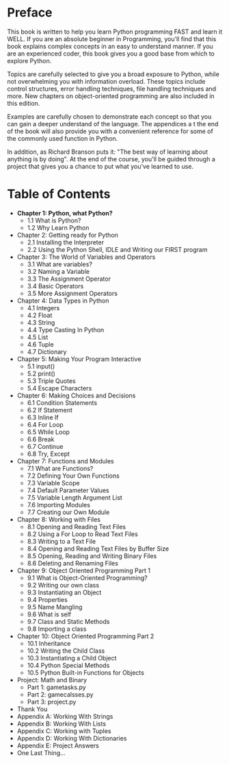 # Preface
This book is written to help you learn Python programming FAST and learn it WELL. If you are an absolute beginner in Programming, you'll find that this book explains complex concepts in an easy to understand manner. If you are an experienced coder, this book gives you a good base from which to explore Python.

Topics are carefully selected to give you a broad exposure to Python, while not overwhelming you with information overload. These topics include control structures, error handling techniques, file handling techniques and more. New chapters on object-oriented programming are also included in this edition.

Examples are carefully chosen to demonstrate each concept so that you can gain a deeper understand of the language. The appendices a t the end of the book will also provide you with a convenient reference for some of the commonly used function in Python.

In addition, as Richard Branson puts it: "The best way of learning about anything is by doing". At the end of the course, you'll be guided through a project that gives you a chance to put what you've learned to use.

# Table of Contents
- **Chapter 1: Python, what Python?**
  - 1.1 What is Python?
  - 1.2 Why Learn Python
- Chapter 2: Getting ready for Python
  - 2.1 Installing the Interpreter
  - 2.2 Using the Python Shell, IDLE and Writing our FIRST program
- Chapter 3: The World of Variables and Operators
  - 3.1 What are variables?
  - 3.2 Naming a Variable
  - 3.3 The Assignment Operator
  - 3.4 Basic Operators
  - 3.5 More Assignment Operators
- Chapter 4: Data Types in Python
  - 4.1 Integers
  - 4.2 Float
  - 4.3 String
  - 4.4 Type Casting In Python
  - 4.5 List
  - 4.6 Tuple
  - 4.7 Dictionary
- Chapter 5: Making Your Program Interactive
  - 5.1 input()
  - 5.2 print()
  - 5.3 Triple Quotes
  - 5.4 Escape Characters
- Chapter 6: Making Choices and Decisions
  - 6.1 Condition Statements
  - 6.2 If Statement
  - 6.3 Inline If
  - 6.4 For Loop
  - 6.5 While Loop
  - 6.6 Break
  - 6.7 Continue
  - 6.8 Try, Except
- Chapter 7: Functions and Modules
  - 7.1 What are Functions?
  - 7.2 Defining Your Own Functions
  - 7.3 Variable Scope
  - 7.4 Default Parameter Values
  - 7.5 Variable Length Argument List
  - 7.6 Importing Modules
  - 7.7 Creating our Own Module
- Chapter 8: Working with Files
  - 8.1 Opening and Reading Text Files
  - 8.2 Using a For Loop to Read Text Files
  - 8.3 Writing to a Text File
  - 8.4 Opening and Reading Text Files by Buffer Size
  - 8.5 Opening, Reading and Writing Binary Files
  - 8.6 Deleting and Renaming Files
- Chapter 9: Object Oriented Programming Part 1
  - 9.1 What is Object-Oriented Programming?
  - 9.2 Writing our own class
  - 9.3 Instantiating an Object
  - 9.4 Properties
  - 9.5 Name Mangling
  - 9.6 What is self
  - 9.7 Class and Static Methods
  - 9.8 Importing a class
- Chapter 10: Object Oriented Programming Part 2
  - 10.1 Inheritance
  - 10.2 Writing the Child Class
  - 10.3 Instantiating a Child Object
  - 10.4 Python Special Methods
  - 10.5 Python Built-in Functions for Objects
- Project: Math and Binary
  - Part 1: gametasks.py
  - Part 2: gamecalsses.py
  - Part 3: project.py
- Thank You
- Appendix A: Working With Strings
- Appendix B: Working With Lists
- Appendix C: Working with Tuples
- Appendix D: Working With Dictionaries
- Appendix E: Project Answers
- One Last Thing...